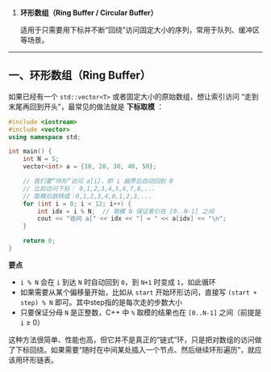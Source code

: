 1. **环形数组（Ring Buffer / Circular Buffer）**

   适用于只需要用下标并不断“回绕”访问固定大小的序列，常用于队列、缓冲区等场景。

---

## 一、环形数组（Ring Buffer）

如果已经有一个 `std::vector<T>` 或者固定大小的原始数组，想让索引访问 “走到末尾再回到开头”，最常见的做法就是  **下标取模** ：

```cpp
#include <iostream>
#include <vector>
using namespace std;

int main() {
    int N = 5;
    vector<int> a = {10, 20, 30, 40, 50};

    // 我们要“环形”访问 a[i]，即 i 越界后自动回到 0
    // 比如访问下标： 0,1,2,3,4,5,6,7,8,...
    // 取模后就转成：0,1,2,3,4,0,1,2,3,...
    for (int i = 0; i < 12; i++) {
        int idx = i % N;  // 取模 N 保证索引在 [0..N-1] 之间
        cout << "访问 a[" << idx << "] = " << a[idx] << "\n";
    }

    return 0;
}
```

**要点**

* `i % N` 会在 `i` 到达 `N` 时自动回到 `0`，到 `N+1` 时变成 `1`，如此循环
* 如果需要从某个偏移量开始，比如从 `start` 开始环形访问，直接写 `(start + step) % N` 即可。其中step指的是每次走的步数大小
* 只要保证分母 `N` 是正整数，C++ 中 `%` 取模的结果也在 `[0..N-1]` 之间（前提是 `i` ≥ 0）

这种方法很简单、性能也高，但它并不是真正的“链式”环，只是把对数组的访问做了下标回绕。如果需要“随时在中间某处插入一个节点、然后继续环形遍历”，就应该用环形链表。



